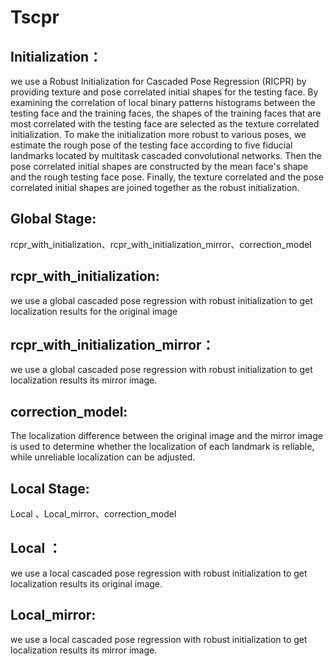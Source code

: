 # Tscpr
## Initialization：
we use a Robust Initialization for Cascaded Pose Regression (RICPR) by providing texture and pose correlated initial shapes for the testing face. By examining the correlation of local binary patterns histograms between the testing face and the training faces, the shapes of the training faces that are most correlated with the testing face are selected as the texture correlated initialization. To make the initialization more robust to various poses, we estimate the rough pose of the testing face according to five fiducial landmarks located by multitask cascaded convolutional networks. Then the pose correlated initial shapes are constructed by the mean face's shape and the rough testing face pose. Finally, the texture correlated and the pose correlated initial shapes are joined together as the robust initialization. 


## Global Stage:  
rcpr_with_initialization、rcpr_with_initialization_mirror、correction_model

## rcpr_with_initialization:  
we use a global cascaded pose regression with robust
initialization to get localization results for the original image

## rcpr_with_initialization_mirror： 
we use a global cascaded pose regression with robust
initialization to get localization results its mirror image.

## correction_model: 
The localization difference between the original image and the
mirror image is used to determine whether the localization of each landmark is
reliable, while unreliable localization can be adjusted.

## Local Stage:  
Local 、Local_mirror、correction_model

## Local ：
we use a local cascaded pose regression with robust
initialization to get localization results its original image.

## Local_mirror: 
we use a local cascaded pose regression with robust
initialization to get localization results its mirror image.
